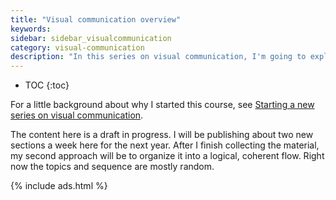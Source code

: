 ```yaml
---
title: "Visual communication overview"
keywords:
sidebar: sidebar_visualcommunication
category: visual-communication
description: "In this series on visual communication, I'm going to explore in a variety of topics in visual communication, such as screenshots, diagrams, concept illustrations, SVG graphics, translation, image file management, graphics programs, getting professional-looking images, images on mobile displays, print versus online images, design principles, and more."
---
```


* TOC
{:toc}

For a little background about why I started this course, see [Starting a new series on visual communication](https://idratherbewriting.com/2016/03/12/new-series-on-visual-communication/).

The content here is a draft in progress. I will be publishing about two new sections a week here for the next year. After I finish collecting the material, my second approach will be to organize it into a logical, coherent flow. Right now the topics and sequence are mostly random.

{% include ads.html %}
